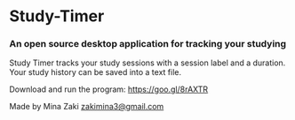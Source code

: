 # Study-Timer

### An open source desktop application for tracking your studying ##

Study Timer tracks your study sessions with a session label and a duration. Your study history can be saved into a text file. 

Download and run the program: https://goo.gl/8rAXTR 

Made by Mina Zaki
zakimina3@gmail.com

